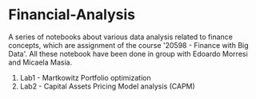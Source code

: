 # Financial-Analysis
A series of notebooks about various data analysis related to finance concepts, which are assignment of the course '20598 - Finance with Big Data'. All these notebook have been done in group with Edoardo Morresi and Micaela Masia.
1) Lab1 - Martkowitz Portfolio optimization
2) Lab2 - Capital Assets Pricing Model analysis (CAPM)
